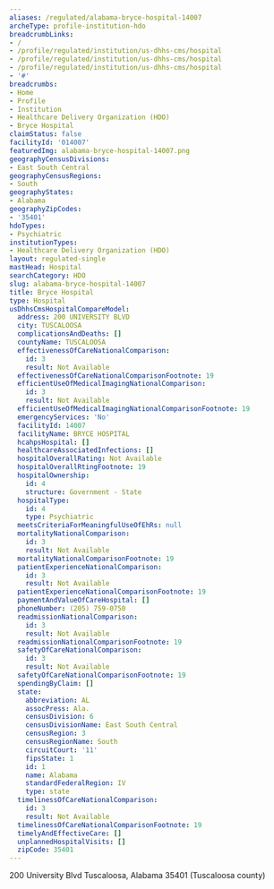 ```yaml
---
aliases: /regulated/alabama-bryce-hospital-14007
archeType: profile-institution-hdo
breadcrumbLinks:
- /
- /profile/regulated/institution/us-dhhs-cms/hospital
- /profile/regulated/institution/us-dhhs-cms/hospital
- /profile/regulated/institution/us-dhhs-cms/hospital
- '#'
breadcrumbs:
- Home
- Profile
- Institution
- Healthcare Delivery Organization (HDO)
- Bryce Hospital
claimStatus: false
facilityId: '014007'
featuredImg: alabama-bryce-hospital-14007.png
geographyCensusDivisions:
- East South Central
geographyCensusRegions:
- South
geographyStates:
- Alabama
geographyZipCodes:
- '35401'
hdoTypes:
- Psychiatric
institutionTypes:
- Healthcare Delivery Organization (HDO)
layout: regulated-single
mastHead: Hospital
searchCategory: HDO
slug: alabama-bryce-hospital-14007
title: Bryce Hospital
type: Hospital
usDhhsCmsHospitalCompareModel:
  address: 200 UNIVERSITY BLVD
  city: TUSCALOOSA
  complicationsAndDeaths: []
  countyName: TUSCALOOSA
  effectivenessOfCareNationalComparison:
    id: 3
    result: Not Available
  effectivenessOfCareNationalComparisonFootnote: 19
  efficientUseOfMedicalImagingNationalComparison:
    id: 3
    result: Not Available
  efficientUseOfMedicalImagingNationalComparisonFootnote: 19
  emergencyServices: 'No'
  facilityId: 14007
  facilityName: BRYCE HOSPITAL
  hcahpsHospital: []
  healthcareAssociatedInfections: []
  hospitalOverallRating: Not Available
  hospitalOverallRtingFootnote: 19
  hospitalOwnership:
    id: 4
    structure: Government - State
  hospitalType:
    id: 4
    type: Psychiatric
  meetsCriteriaForMeaningfulUseOfEhRs: null
  mortalityNationalComparison:
    id: 3
    result: Not Available
  mortalityNationalComparisonFootnote: 19
  patientExperienceNationalComparison:
    id: 3
    result: Not Available
  patientExperienceNationalComparisonFootnote: 19
  paymentAndValueOfCareHospital: []
  phoneNumber: (205) 759-0750
  readmissionNationalComparison:
    id: 3
    result: Not Available
  readmissionNationalComparisonFootnote: 19
  safetyOfCareNationalComparison:
    id: 3
    result: Not Available
  safetyOfCareNationalComparisonFootnote: 19
  spendingByClaim: []
  state:
    abbreviation: AL
    assocPress: Ala.
    censusDivision: 6
    censusDivisionName: East South Central
    censusRegion: 3
    censusRegionName: South
    circuitCourt: '11'
    fipsState: 1
    id: 1
    name: Alabama
    standardFederalRegion: IV
    type: state
  timelinessOfCareNationalComparison:
    id: 3
    result: Not Available
  timelinessOfCareNationalComparisonFootnote: 19
  timelyAndEffectiveCare: []
  unplannedHospitalVisits: []
  zipCode: 35401
---
```


200 University Blvd
Tuscaloosa, Alabama 35401
(Tuscaloosa county)